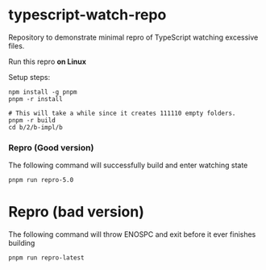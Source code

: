# typescript-watch-repo

Repository to demonstrate minimal repro of TypeScript watching excessive files.

Run this repro **on Linux**

Setup steps:
```
npm install -g pnpm
pnpm -r install

# This will take a while since it creates 111110 empty folders.
pnpm -r build
cd b/2/b-impl/b
```

### Repro (Good version)
The following command will successfully build and enter watching state
```
pnpm run repro-5.0
```

# Repro (bad version)
The following command will throw ENOSPC and exit before it ever finishes building
```
pnpm run repro-latest
```